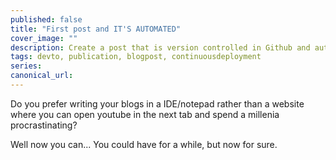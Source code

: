 ```yaml
---
published: false
title: "First post and IT'S AUTOMATED"
cover_image: ""
description: Create a post that is version controlled in Github and auto-published using Github Actions
tags: devto, publication, blogpost, continuousdeployment
series:
canonical_url:
---
```


Do you prefer writing your blogs in a IDE/notepad rather than a website where you can open youtube in the next tab and spend a millenia procrastinating?

Well now you can... You could have for a while, but now for sure.
